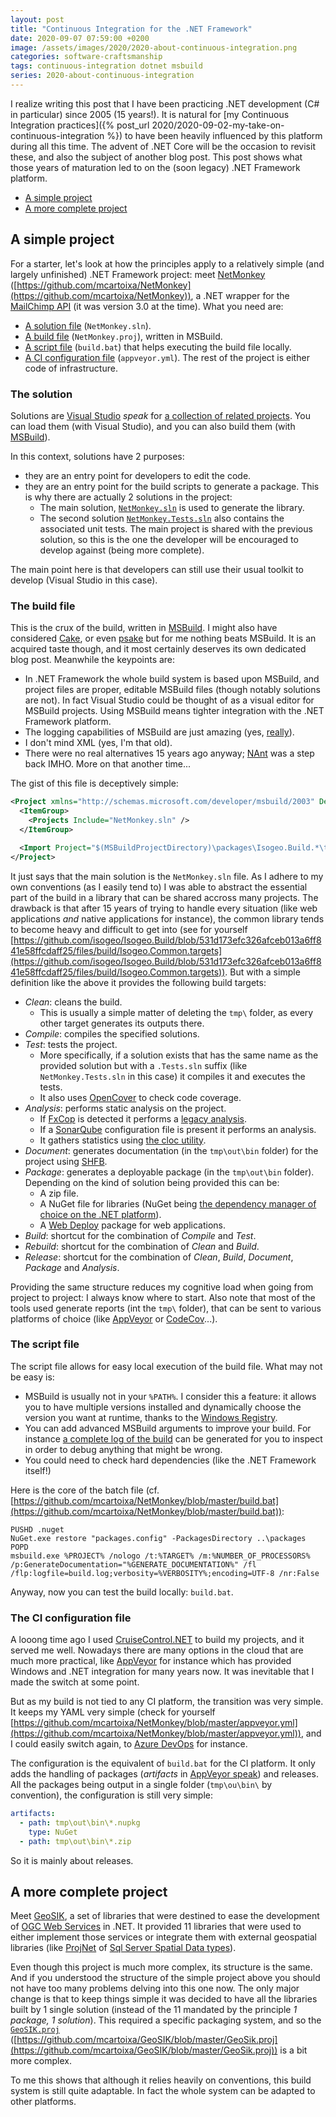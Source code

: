```yaml
---
layout: post
title: "Continuous Integration for the .NET Framework"
date: 2020-09-07 07:59:00 +0200
image: /assets/images/2020/2020-about-continuous-integration.png
categories: software-craftsmanship
tags: continuous-integration dotnet msbuild
series: 2020-about-continuous-integration
---
```


I realize writing this post that I have been practicing .NET development (C# in particular) since 2005 (15 years!). It is natural for [my Continuous Integration practices]({% post_url 2020/2020-09-02-my-take-on-continuous-integration %}) to have been heavily influenced by this platform during all this time. The advent of .NET Core will be the occasion to revisit these, and also the subject of another blog post. This post shows what those years of maturation led to on the (soon legacy) .NET Framework platform.

* [A simple project](#a-simple-project)
* [A more complete project](#a-more-complete-project)

## A simple project
For a starter, let's look at how the principles apply to a relatively simple (and largely unfinished) .NET Framework project: meet [NetMonkey](https://github.com/mcartoixa/NetMonkey) ([https://github.com/mcartoixa/NetMonkey](https://github.com/mcartoixa/NetMonkey)), a .NET wrapper for the [MailChimp API](https://mailchimp.com/developer/api/) (it was version 3.0 at the time). What you need are:
* [A solution file](#the-solution) (`NetMonkey.sln`).
* [A build file](#the-build-file) (`NetMonkey.proj`), written in MSBuild.
* [A script file](#the-script-file) (`build.bat`) that helps executing the build file locally.
* [A CI configuration file](#the-ci-configuration-file) (`appveyor.yml`).
The rest of the project is either code of infrastructure.

### The solution
Solutions are [Visual Studio](https://docs.microsoft.com/en-us/visualstudio/ide/) *speak* for [a collection of related projects](https://docs.microsoft.com/en-us/visualstudio/get-started/tutorial-projects-solutions). You can load them (with Visual Studio), and you can also build them (with [MSBuild](https://docs.microsoft.com/en-us/visualstudio/msbuild/msbuild)).

In this context, solutions have 2 purposes:
* they are an entry point for developers to edit the code.
* they are an entry point for the build scripts to generate a package. This is why there are actually 2 solutions in the project:
  * The main solution, [`NetMonkey.sln`](https://github.com/mcartoixa/NetMonkey/blob/master/NetMonkey.sln) is used to generate the library.
  * The second solution [`NetMonkey.Tests.sln`](https://github.com/mcartoixa/NetMonkey/blob/master/NetMonkey.Tests.sln) also contains the associated unit tests. The main project is shared with the previous solution, so this is the one the developer will be encouraged to develop against (being more complete).

The main point here is that developers can still use their usual toolkit to develop (Visual Studio in this case).

### The build file
This is the crux of the build, written in [MSBuild](https://docs.microsoft.com/en-us/visualstudio/msbuild/msbuild). I might also have considered [Cake](https://cakebuild.net/), or even [psake](https://psake.readthedocs.io/en/latest/) but for me nothing beats MSBuild. It is an acquired taste though, and it most certainly deserves its own dedicated blog post. Meanwhile the keypoints are:
* In .NET Framework the whole build system is based upon MSBuild, and project files are proper, editable MSBuild files (though notably solutions are not). In fact Visual Studio could be thought of as a visual editor for MSBuild projects. Using MSBuild means tighter integration with the .NET Framework platform.
* The logging capabilities of MSBuild are just amazing (yes, [really](https://github.com/KirillOsenkov/MSBuildStructuredLog)).
* I don't mind XML (yes, I'm that old).
* There were no real alternatives 15 years ago anyway; [NAnt](http://nant.sourceforge.net/) was a step back IMHO. More on that another time...

The gist of this file is deceptively simple:
```xml
<Project xmlns="http://schemas.microsoft.com/developer/msbuild/2003" DefaultTargets="Rebuild" ToolsVersion="14.0">
  <ItemGroup>
    <Projects Include="NetMonkey.sln" />
  </ItemGroup>

  <Import Project="$(MSBuildProjectDirectory)\packages\Isogeo.Build.*\tools\build\Isogeo.Common.targets" />
</Project>
```

It just says that the main solution is the `NetMonkey.sln` file. As I adhere to my own conventions (as I easily tend to) I was able to abstract the essential part of the build in a library that can be shared accross many projects. The drawback is that after 15 years of trying to handle every situation (like web applications *and* native applications for instance), the common library tends to become heavy and difficult to get into (see for yourself [https://github.com/isogeo/Isogeo.Build/blob/531d173efc326afceb013a6ff841e58ffcdaff25/files/build/Isogeo.Common.targets](https://github.com/isogeo/Isogeo.Build/blob/531d173efc326afceb013a6ff841e58ffcdaff25/files/build/Isogeo.Common.targets)). But with a simple definition like the above it provides the following build targets:
* *Clean*: cleans the build.
  * This is usually a simple matter of deleting the `tmp\` folder, as every other target generates its outputs there.
* *Compile*: compiles the specified solutions.
* *Test*: tests the project.
  * More specifically, if a solution exists that has the same name as the provided solution but with a `.Tests.sln` suffix (like `NetMonkey.Tests.sln` in this case) it compiles it and executes the tests.
  * It also uses [OpenCover](https://github.com/OpenCover/opencover) to check code coverage.
* *Analysis*: performs static analysis on the project.
  * If [FxCop](https://en.wikipedia.org/wiki/FxCop) is detected it performs a [legacy analysis](https://docs.microsoft.com/en-us/visualstudio/code-quality/walkthrough-analyzing-managed-code-for-code-defects).
  * If a [SonarQube](https://www.sonarqube.org/) configuration file is present it performs an analysis.
  * It gathers statistics using [the cloc utility](https://github.com/AlDanial/cloc).
* *Document*: generates documentation (in the `tmp\out\bin` folder) for the project using [SHFB](https://github.com/EWSoftware/SHFB).
* *Package*: generates a deployable package (in the `tmp\out\bin` folder). Depending on the kind of solution being provided this can be:
  * A zip file.
  * A NuGet file for libraries (NuGet being [the dependency manager of choice on the .NET platform](https://www.nuget.org/)).
  * A [Web Deploy](https://www.iis.net/downloads/microsoft/web-deploy) package for web applications.
* *Build*: shortcut for the combination of *Compile* and *Test*.
* *Rebuild*: shortcut for the combination of *Clean* and *Build*.
* *Release*: shortcut for the combination of *Clean*, *Build*, *Document*, *Package* and *Analysis*.

Providing the same structure reduces my cognitive load when going from project to project: I always know where to start. Also note that most of the tools used generate reports (int the `tmp\` folder), that can be sent to various platforms of choice (like [AppVeyor](https://www.appveyor.com/docs/running-tests/#uploading-xml-test-results) or [CodeCov](https://docs.codecov.io/docs/about-the-codecov-bash-uploader)...).

### The script file
The script file allows for easy local execution of the build file. What may not be easy is:
* MSBuild is usually not in your `%PATH%`. I consider this a feature: it allows you to have multiple versions installed and dynamically choose the version you want at runtime, thanks to the [Windows Registry](https://www.lifewire.com/windows-registry-2625992).
* You can add advanced MSBuild arguments to improve your build. For instance [a complete log of the build](https://docs.microsoft.com/en-us/visualstudio/msbuild/obtaining-build-logs-with-msbuild) can be generated for you to inspect in order to debug anything that might be wrong.
* You could need to check hard dependencies (like the .NET Framework itself!)

Here is the core of the batch file (cf. [https://github.com/mcartoixa/NetMonkey/blob/master/build.bat](https://github.com/mcartoixa/NetMonkey/blob/master/build.bat)):
```
PUSHD .nuget
NuGet.exe restore "packages.config" -PackagesDirectory ..\packages
POPD
msbuild.exe %PROJECT% /nologo /t:%TARGET% /m:%NUMBER_OF_PROCESSORS% /p:GenerateDocumentation="%GENERATE_DOCUMENTATION%" /fl /flp:logfile=build.log;verbosity=%VERBOSITY%;encoding=UTF-8 /nr:False
```


Anyway, now you can test the build locally: `build.bat`.

### The CI configuration file
A looong time ago I used [CruiseControl.NET](https://ccnet.github.io/CruiseControl.NET) to build my projects, and it served me well. Nowadays there are many options in the cloud that are much more practical, like [AppVeyor](https://www.appveyor.com/) for instance which has provided Windows and .NET integration for many years now. It was inevitable that I made the switch at some point.

But as my build is not tied to any CI platform, the transition was very simple. It keeps my YAML very simple (check for yourself [https://github.com/mcartoixa/NetMonkey/blob/master/appveyor.yml](https://github.com/mcartoixa/NetMonkey/blob/master/appveyor.yml)), and I could easily switch again, to [Azure DevOps](https://azure.microsoft.com/en-us/services/devops/) for instance.

The configuration is the equivalent of `build.bat` for the CI platform. It only adds the handling of packages (*artifacts* in [AppVeyor speak](https://www.appveyor.com/docs/packaging-artifacts/)) and releases. All the packages being output in a single folder (`tmp\ou\bin\` by convention), the configuration is still very simple:
```yml
artifacts:
  - path: tmp\out\bin\*.nupkg
    type: NuGet
  - path: tmp\out\bin\*.zip
```

So it is mainly about releases.

## A more complete project
Meet [GeoSIK](https://github.com/mcartoixa/GeoSIK), a set of libraries that were destined to ease the development of [OGC Web Services](https://ogcapi.ogc.org/) in .NET. It provided 11 libraries that were used to either implement those services or integrate them with external geospatial libraries (like [ProjNet](https://archive.codeplex.com/?p=projnet) of [Sql Server Spatial Data types](https://docs.microsoft.com/en-us/sql/relational-databases/spatial/spatial-data-sql-server)).

Even though this project is much more complex, its structure is the same. And if you understood the structure of the simple project above you should not have too many problems delving into this one now. The only major change is that to keep things simple it was decided to have all the libraries built by 1 single solution (instead of the 11 mandated by the principle *1 package, 1 solution*). This required a specific packaging system, and so the [`GeoSIK.proj`](https://github.com/mcartoixa/GeoSIK/blob/master/GeoSik.proj) ([https://github.com/mcartoixa/GeoSIK/blob/master/GeoSik.proj](https://github.com/mcartoixa/GeoSIK/blob/master/GeoSik.proj)) is a bit more complex.

To me this shows that although it relies heavily on conventions, this build system is still quite adaptable. In fact the whole system can be adapted to other platforms.
